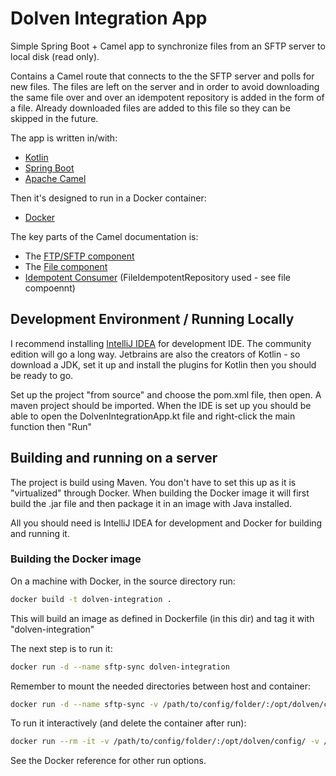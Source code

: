 # Dolven Integration App

Simple Spring Boot + Camel app to synchronize files from an SFTP server to local disk (read only).

Contains a Camel route that connects to the the SFTP server and polls for new files.
The files are left on the server and in order to avoid downloading the same file over and over an idempotent
repository is added in the form of a file. Already downloaded files are added to this file so they can be skipped in the future.

The app is written in/with:
- [Kotlin](https://kotlinlang.org/)
- [Spring Boot](https://spring.io/projects/spring-boot)
- [Apache Camel](https://camel.apache.org/)

Then it's designed to run in a Docker container:
- [Docker](https://www.docker.com)

The key parts of the Camel documentation is:
- The [FTP/SFTP component](https://camel.apache.org/ftp2.html)
- The [File component](https://camel.apache.org/file2.html)
- [Idempotent Consumer](https://camel.apache.org/idempotent-consumer.html) (FileIdempotentRepository used - see file compoennt)

## Development Environment / Running Locally

I recommend installing [IntelliJ IDEA](https://www.jetbrains.com/idea/) for development IDE.
The community edition will go a long way. Jetbrains are also the creators of Kotlin - so download a JDK,
set it up and install the plugins for Kotlin then you should be ready to go.

Set up the project "from source" and choose the pom.xml file, then open. A maven project should be imported.
When the IDE is set up you should be able to open the DolvenIntegrationApp.kt file and right-click the main function then "Run"


## Building and running on a server

The project is build using Maven. You don't have to set this up as it is "virtualized" through Docker.
When building the Docker image it will first build the .jar file and then package it in an image with Java installed.

All you should need is IntelliJ IDEA for development and Docker for building and running it.

### Building the Docker image

On a machine with Docker, in the source directory run:
```bash
docker build -t dolven-integration .
```

This will build an image as defined in Dockerfile (in this dir) and tag it with "dolven-integration"

The next step is to run it:
```bash
docker run -d --name sftp-sync dolven-integration
```

Remember to mount the needed directories between host and container:
```bash
docker run -d --name sftp-sync -v /path/to/config/folder/:/opt/dolven/config/ -v /path/to/output/folder/:/opt/dolven/output/ dolven-integration
```

To run it interactively (and delete the container after run):
```bash
docker run --rm -it -v /path/to/config/folder/:/opt/dolven/config/ -v /path/to/output/folder/:/opt/dolven/output/ dolven-integration
```

See the Docker reference for other run options.
